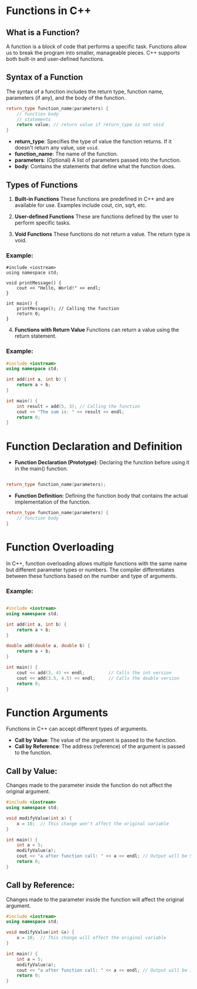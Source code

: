 # Functions in C++

## What is a Function?
A function is a block of code that performs a specific task. Functions allow us to break the program into smaller, manageable pieces. C++ supports both built-in and user-defined functions.

## Syntax of a Function
The syntax of a function includes the return type, function name, parameters (if any), and the body of the function.

```cpp
return_type function_name(parameters) {
    // function body
    // statements
    return value; // return value if return_type is not void
}
```

- **return_type**: Specifies the type of value the function returns. If it doesn't return any value, use `void`.
- **function_name**: The name of the function.
- **parameters**: (Optional) A list of parameters passed into the function.
- **body**: Contains the statements that define what the function does.


## Types of Functions
1. **Built-in Functions**
These functions are predefined in C++ and are available for use. Examples include cout, cin, sqrt, etc.

2. **User-defined Functions**
These are functions defined by the user to perform specific tasks.

3. **Void Functions**
These functions do not return a value. The return type is void.

### Example:
```
#include <iostream>
using namespace std;

void printMessage() {
    cout << "Hello, World!" << endl;
}

int main() {
    printMessage(); // Calling the function
    return 0;
}

```
4. **Functions with Return Value**
Functions can return a value using the return statement.

### Example:
```cpp
#include <iostream>
using namespace std;

int add(int a, int b) {
    return a + b;
}

int main() {
    int result = add(5, 3); // Calling the function
    cout << "The sum is: " << result << endl;
    return 0;
}

```

# Function Declaration and Definition
- **Function Declaration (Prototype)**: Declaring the function before using it in the main() function.

```cpp

return_type function_name(parameters);
```
- **Function Definition**: Defining the function body that contains the actual implementation of the function.

```cpp
return_type function_name(parameters) {
    // function body
}
```
# Function Overloading
In C++, function overloading allows multiple functions with the same name but different parameter types or numbers. The compiler differentiates between these functions based on the number and type of arguments.

### Example:

```cpp

#include <iostream>
using namespace std;

int add(int a, int b) {
    return a + b;
}

double add(double a, double b) {
    return a + b;
}

int main() {
    cout << add(3, 4) << endl;         // Calls the int version
    cout << add(3.5, 4.5) << endl;     // Calls the double version
    return 0;
}
```

# Function Arguments
Functions in C++ can accept different types of arguments.

- **Call by Value**: The value of the argument is passed to the function.
- **Call by Reference**: The address (reference) of the argument is passed to the function.

## Call by Value:
Changes made to the parameter inside the function do not affect the original argument.

```cpp
#include <iostream>
using namespace std;

void modifyValue(int x) {
    x = 10;  // This change won't affect the original variable
}

int main() {
    int a = 5;
    modifyValue(a);
    cout << "a after function call: " << a << endl; // Output will be 5
    return 0;
}
```
## Call by Reference:
Changes made to the parameter inside the function will affect the original argument.

```cpp
#include <iostream>
using namespace std;

void modifyValue(int &x) {
    x = 10;  // This change will affect the original variable
}

int main() {
    int a = 5;
    modifyValue(a);
    cout << "a after function call: " << a << endl; // Output will be 10
    return 0;
}
```